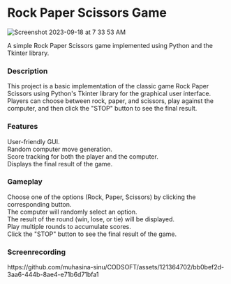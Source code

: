 <h1>Rock Paper Scissors Game  </h1>

![Screenshot 2023-09-18 at 7 33 53 AM](https://github.com/muhasina-sinu/CODSOFT/assets/121364702/678eaad6-e4b8-46af-997d-e5a30dc1854e)


A simple Rock Paper Scissors game implemented using Python and the Tkinter library.

<h3>Description  </h3>
This project is a basic implementation of the classic game Rock Paper Scissors using Python's Tkinter library for the graphical user interface. Players can choose between rock, paper, and scissors, play against the computer, and then click the "STOP" button to see the final result.

<h3>Features  </h3>
User-friendly GUI.<br>
Random computer move generation.<br>
Score tracking for both the player and the computer.<br>
Displays the final result of the game.

<h3>Gameplay  </h3>
Choose one of the options (Rock, Paper, Scissors) by clicking the corresponding button.<br>
The computer will randomly select an option.<br>
The result of the round (win, lose, or tie) will be displayed.<br>
Play multiple rounds to accumulate scores.<br>
Click the "STOP" button to see the final result of the game.

<h3>Screenrecording</h3>  
https://github.com/muhasina-sinu/CODSOFT/assets/121364702/bb0bef2d-3aa6-444b-8ae4-e71b6d71bfa1

